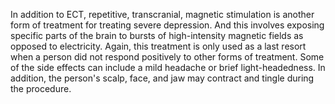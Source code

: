 In addition to ECT, repetitive, transcranial, magnetic stimulation is another
form of treatment for treating severe depression. And this involves exposing
specific parts of the brain to bursts of high-intensity magnetic fields as
opposed to electricity. Again, this treatment is only used as a last resort
when a person did not respond positively to other forms of treatment. Some of
the side effects can include a mild headache or brief light-headedness. In
addition, the person's scalp, face, and jaw may contract and tingle during the
procedure.
